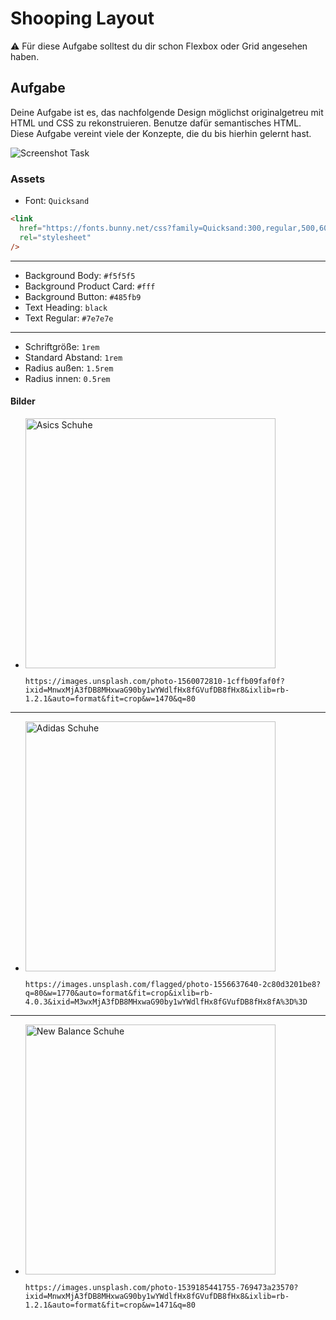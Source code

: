 # Shooping Layout

⚠️ Für diese Aufgabe solltest du dir schon Flexbox oder Grid angesehen haben.

## Aufgabe

Deine Aufgabe ist es, das nachfolgende Design möglichst originalgetreu mit HTML und CSS zu rekonstruieren. Benutze dafür semantisches HTML. Diese Aufgabe vereint viele der Konzepte, die du bis hierhin gelernt hast.

<img src="https://user-images.githubusercontent.com/16404104/124711411-54298a00-defe-11eb-8b5b-bb99abdaad21.png" alt="Screenshot Task" style="max-width: 800px;" />

### Assets

- Font: `Quicksand`

```html
<link
  href="https://fonts.bunny.net/css?family=Quicksand:300,regular,500,600,700"
  rel="stylesheet"
/>
```

<hr>

- Background Body: `#f5f5f5`
- Background Product Card: `#fff`
- Background Button: `#485fb9`
- Text Heading: `black`
- Text Regular: `#7e7e7e`

<hr>

- Schriftgröße: `1rem`
- Standard Abstand: `1rem`
- Radius außen: `1.5rem`
- Radius innen: `0.5rem`

#### Bilder

- <img src="https://images.unsplash.com/photo-1560072810-1cffb09faf0f?ixid=MnwxMjA3fDB8MHxwaG90by1wYWdlfHx8fGVufDB8fHx8&ixlib=rb-1.2.1&auto=format&fit=crop&w=1470&q=80" alt="Asics Schuhe" style="width: 400px" />

  `https://images.unsplash.com/photo-1560072810-1cffb09faf0f?ixid=MnwxMjA3fDB8MHxwaG90by1wYWdlfHx8fGVufDB8fHx8&ixlib=rb-1.2.1&auto=format&fit=crop&w=1470&q=80`

<hr>

- <img src="https://images.unsplash.com/flagged/photo-1556637640-2c80d3201be8?ixlib=rb-1.2.1&ixid=MnwxMjA3fDB8MHxwaG90by1wYWdlfHx8fGVufDB8fHx8&auto=format&fit=crop&w=1470&q=80" alt="Adidas Schuhe" style="width: 400px" />

  `https://images.unsplash.com/flagged/photo-1556637640-2c80d3201be8?q=80&w=1770&auto=format&fit=crop&ixlib=rb-4.0.3&ixid=M3wxMjA3fDB8MHxwaG90by1wYWdlfHx8fGVufDB8fHx8fA%3D%3D`

<hr>

- <img src="https://images.unsplash.com/photo-1539185441755-769473a23570?ixid=MnwxMjA3fDB8MHxwaG90by1wYWdlfHx8fGVufDB8fHx8&ixlib=rb-1.2.1&auto=format&fit=crop&w=1471&q=80" alt="New Balance Schuhe" style="width: 400px" />

  `https://images.unsplash.com/photo-1539185441755-769473a23570?ixid=MnwxMjA3fDB8MHxwaG90by1wYWdlfHx8fGVufDB8fHx8&ixlib=rb-1.2.1&auto=format&fit=crop&w=1471&q=80`
